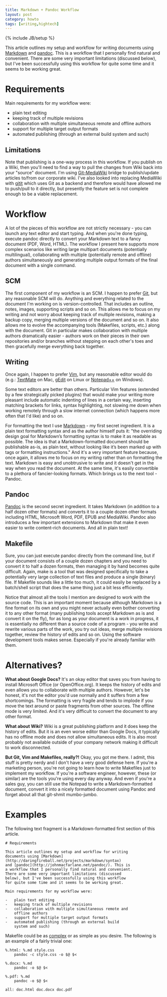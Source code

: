 ```yaml
---
title: Markdown + Pandoc Workflow
layout: post
category: howto
tags: [writing,hightech]
---
```

{% include JB/setup %}

This article outlines my setup and workflow for writing documents using [Markdown](http://daringfireball.net/projects/markdown/syntax) and [pandoc](http://johnmacfarlane.net/pandoc/). This is a workflow that I personally find natural and convenient. There are some very important limitations (discussed below), but I've been successfully using this workflow for quite some time and it seems to be working great.

# Requirements

Main requirements for my workflow were:

-   plain text editing
-   keeping track of multiple revisions
-   collaboration with multiple simultaneous remote and offline authors
-   support for multiple target output formats
-   automated publishing (through an external build system and such)

## Limitations

Note that publishing is a one-way process in this workflow. If you publish on a Wiki, then you'll need to find a way to pull the changes from Wiki back into your "source" document. I'm using [Git-MediaWiki](https://github.com/Bibzball/Git-Mediawiki) bridge to publish/update articles to/from our corporate wiki. I've also looked into replacing MediaWiki with [gitit](http://gitit.net/) which uses Git as a backend and therefore would have allowed me to push/pull to it directly, but presently the feature set is not complete enough to be a viable replacement.

# Workflow

A lot of the pieces of this workflow are not strictly necessary - you can launch any text editor and start typing. And when you're done typing, execute pandoc directly to convert your Markdown text to a fancy document (PDF, Word, HTML). The workflow I present here supports more complex scenarios like writing large multipart documents (potentially multilingual), collaborating with multiple (potentially remote and offline) authors simultaneously and generating multiple output formats of the final document with a single command.

## SCM

The first component of my workflow is an SCM. I happen to prefer [Git](http://git-scm.com/), but any reasonable SCM will do. Anything and everything related to the document I'm working on is version-controlled. That includes an outline, notes, images, supporting scripts and so on. This allows me to focus on my writing and not worry about keeping track of multiple revisions, making a backup copy, merging multiple versions of the document and so on. It also allows me to evolve the accompanying tools (Makefiles, scripts, etc.) along with the document. Git in particular makes collaboration with multiple authors dramatically easier - authors work on their pieces in their own repositories and/or branches without stepping on each other's toes and then gracefully merge everything back together.

## Writing

Once again, I happen to prefer [Vim](http://www.vim.org/), but any reasonable editor would do (e.g.: [TextMate](http://macromates.com/) on Mac, [gEdit](http://projects.gnome.org/gedit/) on Linux or [Notepad++](http://notepad-plus-plus.org/) on Windows).

Some text editors are better than others. Particular Vim features (extended by a few strategically picked plugins) that would make your writing more pleasant include automatic indenting of lines in a certain way, inserting matching brackets for links, syntax highlighting, not slowing me down when working remotely through a slow internet connection (which happens more often that I'd like) and so on.

For formatting the text I use [Markdown](http://daringfireball.net/projects/markdown/) - my first secret ingredient. It is a plain text formatting syntax and as the author himself puts it: "the overriding design goal for Markdown’s formatting syntax is to make it as readable as possible. The idea is that a Markdown-formatted document should be publishable as-is, as plain text, without looking like it’s been marked up with tags or formatting instructions." And it's a very important feature because, once again, it allows me to focus on my writing rather than on formatting the text. Markdown is easy and unobtrusive to write and it doesn't get in the way when you read the document. At the same time, it's easily convertible to a plethora of fancier-looking formats. Which brings us to the next tool - Pandoc.

## Pandoc

[Pandoc](http://johnmacfarlane.net/pandoc/) is the second secret ingredient. It takes Markdown (in addition to a half dozen other formats) and converts it to a couple dozen other formats including HTML, Microsoft Word, PDF, EPUB and MediaWiki. Pandoc also introduces a few important extensions to Markdown that make it even easier to write content-rich documents. And all in plain text!

## Makefile

Sure, you can just execute pandoc directly from the command line, but if your document consists of a couple dozen chapters and you need to convert it to half a dozen formats, then managing it by hand becomes quite difficult. Again, make is a tool that was designed specifically to take a potentially very large collection of text files and produce a single (binary) file. If Makefile sounds like a little too much, it could easily be replaced by a batch/shell script that does the same thing just a bit less efficiently. 

Notice that almost all the tools I mention are designed to work with the source code. This is an important moment because although Markdown is a fine format on its own and you might never actually even bother converting it to any other format (many publishing tools accept Markdown as is and convert it on the fly), for as long as your document is a work in progress, it is essentially no different than a source code of a program - you write and rewrite various parts of the work, you try out ideas, merge multiple revisions together, review the history of edits and so on. Using the software development tools makes sense. Especially if you're already familiar with them.

# Alternatives?

**What about Google Docs?** It's an okay editor that saves you from having to install Microsoft Office (or OpenOffice.org). It keeps the history of edits and even allows you to collaborate with multiple authors. However, let's be honest, it's not the editor you'd use normally and it suffers from a few shortcomings. The formatting is very fragile and tends to implode if you move the text around or paste fragments from other sources. The offline mode is very limited. And it's very difficult to convert the document to any other format.

**What about Wiki?** Wiki is a great publishing platform and it does keep the history of edits. But it is an even worse editor than Google Docs, it typically has no offline mode and does not allow simultaneous edits. It is also most probably not available outside of your company network making it difficult to work disconnected. 

**But Git, Vim and Makefiles, really?!** Okay, you got me there. I admit, this stuff is pretty nerdy and I don't have a very good defense here. If you're a marketing person, you're not going to learn how to write Makefiles just to implement my workflow. If you're a software engineer, however, these (or similar) are the tools you're using every day anyway. And even if you're a sales guy, you can still use the Notepad to write a Markdown-formatted document, convert it into a nicely formatted document using Pandoc and forget about all that git-shmit mumbo-jumbo.

# Examples

The following text fragment is a Markdown-formatted first section of this article.

    # Requirements

    This article outlines my setup and workflow for writing
    documents using [Markdown](http://daringfireball.net/projects/markdown/syntax) 
    and [pandoc](http://johnmacfarlane.net/pandoc/). This is 
    a workflow that I personally find natural and convenient. 
    There are some very important limitations (discussed 
    below), but I've been successfully using this workflow 
    for quite some time and it seems to be working great.

    Main requirements for my workflow were:

    -   plain text editing
    -   keeping track of multiple revisions
    -   collaboration with multiple simultaneous remote and 
        offline authors
    -   support for multiple target output formats
    -   automated publishing (through an external build 
        system and such)

Makefile could be as [complex](https://gist.github.com/3956724) or as simple as you desire. The following is an example of a fairly trivial one:

    %.html: %.md style.css
        pandoc -c style.css -o $@ $<

    %.docx: %.md
        pandoc -o $@ $<

    %.pdf: %.md
        pandoc -o $@ $<

    all: doc.html doc.docx doc.pdf
